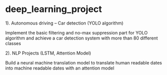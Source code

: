 # deep_learning_project

1). Autonomous driving – Car detection (YOLO algorithm)

Implement the basic filtering and no-max suppression part for YOLO algorithm and achieve a car detection system with more than 80 different classes

2). NLP Projects (LSTM, Attention Model)

Build a neural machine translation model to translate human readable dates into machine readable dates with an attention model
